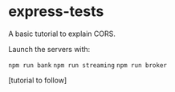 # express-tests

A basic tutorial to explain CORS.

Launch the servers with:

`npm run bank`
`npm run streaming`
`npm run broker`

[tutorial to follow]
